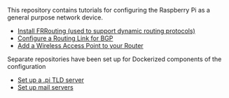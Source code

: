 This repository contains tutorials for configuring the Raspberry Pi as a general purpose network device.

- [Install FRRouting (used to support dynamic routing protocols)](setup_frr.md)
- [Configure a Routing Link for BGP](configure_routing_link.md)
- [Add a Wireless Access Point to your Router](setup_hostapd.md)

Separate repositories have been set up for Dockerized components of the configuration

- [Set up a .pi TLD server](https://github.com/cjcampb/dotpi)
- [Set up mail servers](https://github.com/slamdslam/pi_mail)
